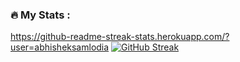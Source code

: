 ### :fire: My Stats :
https://github-readme-streak-stats.herokuapp.com/?user=abhisheksamlodia
[![GitHub Streak](http://github-readme-streak-stats.herokuapp.com?user=your-github-username&theme=dark&background=000000)](https://git.io/streak-stats)